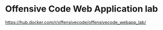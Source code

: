 # Offensive Code Web Application lab

https://hub.docker.com/r/offensivecode/offensivecode_webapp_lab/

